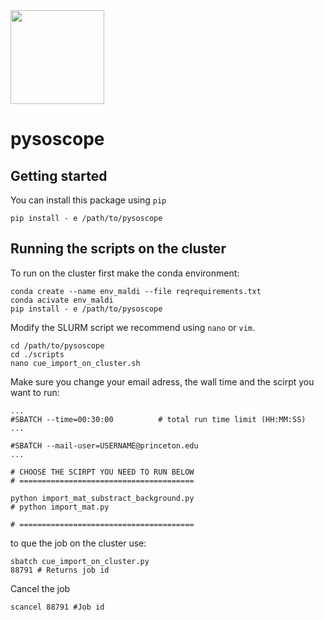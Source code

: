 
 <img src="./images/pysoscope_logo_v1-01.png" width="150"/>
 
# pysoscope 

## Getting started
You can install this package using `pip`
```
pip install - e /path/to/pysoscope
```

## Running the scripts on the cluster 
To run on the cluster first make the conda environment:

```
conda create --name env_maldi --file reqrequirements.txt
conda acivate env_maldi
pip install - e /path/to/pysoscope
```

Modify the SLURM script we recommend using `nano` or `vim`. 
```
cd /path/to/pysoscope
cd ./scripts
nano cue_import_on_cluster.sh
```
Make sure you change your email adress, the wall time and the scirpt you want to run:
```
...
#SBATCH --time=00:30:00          # total run time limit (HH:MM:SS)
...

#SBATCH --mail-user=USERNAME@princeton.edu
...

# CHOOSE THE SCIRPT YOU NEED TO RUN BELOW
# =======================================

python import_mat_substract_background.py
# python import_mat.py

# =======================================
```

to que the job on the cluster use:
```
sbatch cue_import_on_cluster.py
88791 # Returns job id
```

Cancel the job
```
scancel 88791 #Job id
```

